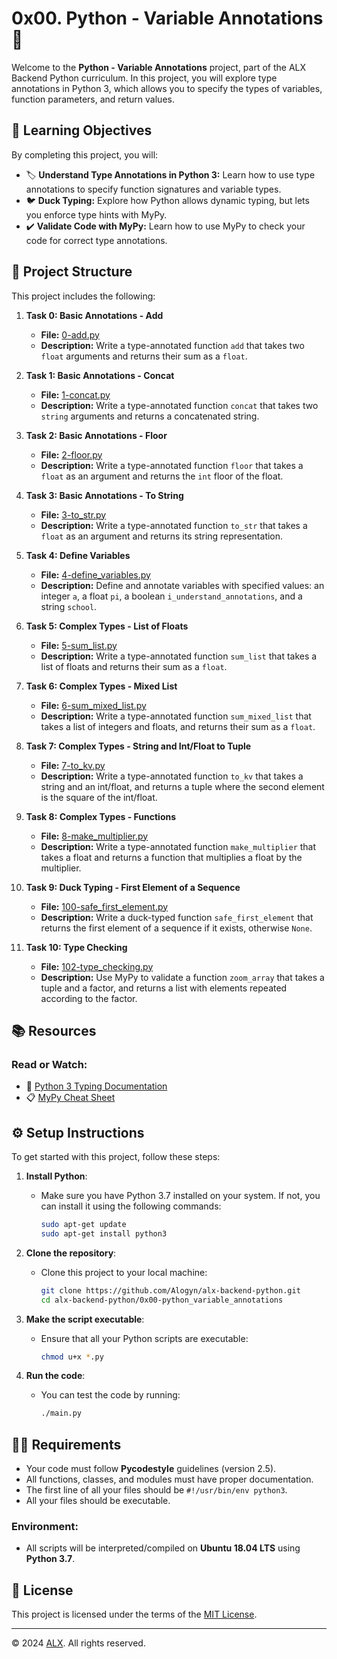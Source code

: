 # 0x00. Python - Variable Annotations 📜

Welcome to the **Python - Variable Annotations** project, part of the ALX Backend Python curriculum. In this project, you will explore type annotations in Python 3, which allows you to specify the types of variables, function parameters, and return values.

## 📝 Learning Objectives

By completing this project, you will:

- 🏷️ **Understand Type Annotations in Python 3:** Learn how to use type annotations to specify function signatures and variable types.
- 🐦 **Duck Typing:** Explore how Python allows dynamic typing, but lets you enforce type hints with MyPy.
- ✔️ **Validate Code with MyPy:** Learn how to use MyPy to check your code for correct type annotations.

## 📂 Project Structure

This project includes the following:

1. **Task 0: Basic Annotations - Add**  
   - **File:** [0-add.py](./0-add.py)  
   - **Description:** Write a type-annotated function `add` that takes two `float` arguments and returns their sum as a `float`.

2. **Task 1: Basic Annotations - Concat**  
   - **File:** [1-concat.py](./1-concat.py)  
   - **Description:** Write a type-annotated function `concat` that takes two `string` arguments and returns a concatenated string.

3. **Task 2: Basic Annotations - Floor**  
   - **File:** [2-floor.py](./2-floor.py)  
   - **Description:** Write a type-annotated function `floor` that takes a `float` as an argument and returns the `int` floor of the float.

4. **Task 3: Basic Annotations - To String**  
   - **File:** [3-to_str.py](./3-to_str.py)  
   - **Description:** Write a type-annotated function `to_str` that takes a `float` as an argument and returns its string representation.

5. **Task 4: Define Variables**  
   - **File:** [4-define_variables.py](./4-define_variables.py)  
   - **Description:** Define and annotate variables with specified values: an integer `a`, a float `pi`, a boolean `i_understand_annotations`, and a string `school`.

6. **Task 5: Complex Types - List of Floats**  
   - **File:** [5-sum_list.py](./5-sum_list.py)  
   - **Description:** Write a type-annotated function `sum_list` that takes a list of floats and returns their sum as a `float`.

7. **Task 6: Complex Types - Mixed List**  
   - **File:** [6-sum_mixed_list.py](./6-sum_mixed_list.py)  
   - **Description:** Write a type-annotated function `sum_mixed_list` that takes a list of integers and floats, and returns their sum as a `float`.

8. **Task 7: Complex Types - String and Int/Float to Tuple**  
   - **File:** [7-to_kv.py](./7-to_kv.py)  
   - **Description:** Write a type-annotated function `to_kv` that takes a string and an int/float, and returns a tuple where the second element is the square of the int/float.

9. **Task 8: Complex Types - Functions**  
   - **File:** [8-make_multiplier.py](./8-make_multiplier.py)  
   - **Description:** Write a type-annotated function `make_multiplier` that takes a float and returns a function that multiplies a float by the multiplier.

10. **Task 9: Duck Typing - First Element of a Sequence**  
    - **File:** [100-safe_first_element.py](./100-safe_first_element.py)  
    - **Description:** Write a duck-typed function `safe_first_element` that returns the first element of a sequence if it exists, otherwise `None`.

11. **Task 10: Type Checking**  
    - **File:** [102-type_checking.py](./102-type_checking.py)  
    - **Description:** Use MyPy to validate a function `zoom_array` that takes a tuple and a factor, and returns a list with elements repeated according to the factor.

## 📚 Resources

### Read or Watch:

- 📘 [Python 3 Typing Documentation](https://docs.python.org/3/library/typing.html)
- 📋 [MyPy Cheat Sheet](https://mypy.readthedocs.io/en/latest/cheat_sheet_py3.html)

## ⚙️ Setup Instructions

To get started with this project, follow these steps:

1. **Install Python**:
   - Make sure you have Python 3.7 installed on your system. If not, you can install it using the following commands:
     ```bash
     sudo apt-get update
     sudo apt-get install python3
     ```

2. **Clone the repository**:
   - Clone this project to your local machine:
     ```bash
     git clone https://github.com/Alogyn/alx-backend-python.git
     cd alx-backend-python/0x00-python_variable_annotations
     ```

3. **Make the script executable**:
   - Ensure that all your Python scripts are executable:
     ```bash
     chmod u+x *.py
     ```

4. **Run the code**:
   - You can test the code by running:
     ```bash
     ./main.py
     ```

## 🧑‍💻 Requirements

- Your code must follow **Pycodestyle** guidelines (version 2.5).
- All functions, classes, and modules must have proper documentation.
- The first line of all your files should be `#!/usr/bin/env python3`.
- All your files should be executable.

### Environment:

- All scripts will be interpreted/compiled on **Ubuntu 18.04 LTS** using **Python 3.7**.

## 📜 License

This project is licensed under the terms of the [MIT License](https://opensource.org/licenses/MIT).

---

© 2024 [ALX](https://www.alxafrica.com/). All rights reserved.
